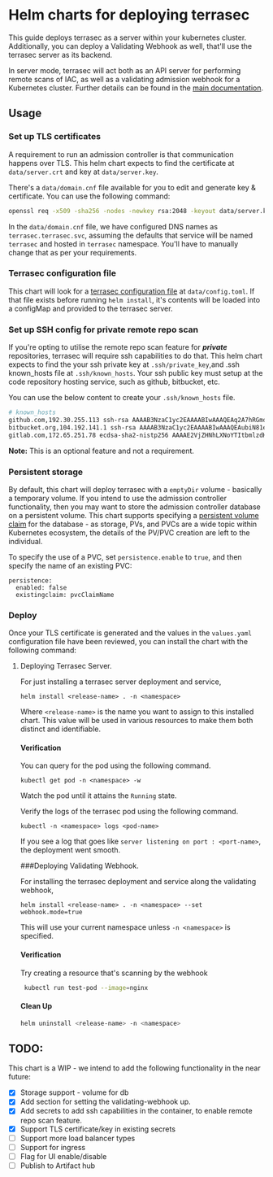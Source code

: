 # Helm charts for deploying terrasec

This guide deploys terrasec as a server within your kubernetes cluster. Additionally, you can deploy a
Validating Webhook as well, that'll use the terrasec server as its backend.

In server mode, terrasec will act both as an API server for
performing remote scans of IAC, as well as a validating admission
webhook for a Kubernetes cluster. Further details can be found in
the [main documentation](https://runterrasec.io/).

## Usage
### Set up TLS certificates
A requirement to run an admission controller is that communication
happens over TLS. This helm chart expects to find the certificate
at `data/server.crt` and key at `data/server.key`.

There's a `data/domain.cnf` file available for you to edit and generate key & certificate. You can use the following command:

  ```bash
  openssl req -x509 -sha256 -nodes -newkey rsa:2048 -keyout data/server.key -out data/server.crt -config data/domain.cnf
  ```

In the `data/domain.cnf` file, we have configured DNS names as `terrasec.terrasec.svc`, assuming the defaults that service
will be named `terrasec` and hosted in `terrasec` namespace. You'll have to manually change that as per your requirements.

### Terrasec configuration file
This chart will look for a [terrasec configuration
file](https://runterrasec.io/docs/usage/config_options/)
at `data/config.toml`. If that file exists before running `helm
install`, it's contents will be loaded into a configMap and provided
to the terrasec server.

### Set up SSH config for private remote repo scan
If you're opting to utilise the remote repo scan feature for ***private*** repositories,
terrasec will require ssh capabilities to do that.
This helm chart expects to find the your ssh private key at `.ssh/private_key`,and .ssh known_hosts file at `.ssh/known_hosts`.
Your ssh public key must setup at the code repository hosting service, such as github, bitbucket, etc.

You can use the below content to create your `.ssh/known_hosts` file.

```bash
# known_hosts
github.com,192.30.255.113 ssh-rsa AAAAB3NzaC1yc2EAAAABIwAAAQEAq2A7hRGmdnm9tUDbO9IDSwBK6TbQa+PXYPCPy6rbTrTtw7PHkccKrpp0yVhp5HdEIcKr6pLlVDBfOLX9QUsyCOV0wzfjIJNlGEYsdlLJizHhbn2mUjvSAHQqZETYP81eFzLQNnPHt4EVVUh7VfDESU84KezmD5QlWpXLmvU31/yMf+Se8xhHTvKSCZIFImWwoG6mbUoWf9nzpIoaSjB+weqqUUmpaaasXVal72J+UX2B+2RPW3RcT0eOzQgqlJL3RKrTJvdsjE3JEAvGq3lGHSZXy28G3skua2SmVi/w4yCE6gbODqnTWlg7+wC604ydGXA8VJiS5ap43JXiUFFAaQ==
bitbucket.org,104.192.141.1 ssh-rsa AAAAB3NzaC1yc2EAAAABIwAAAQEAubiN81eDcafrgMeLzaFPsw2kNvEcqTKl/VqLat/MaB33pZy0y3rJZtnqwR2qOOvbwKZYKiEO1O6VqNEBxKvJJelCq0dTXWT5pbO2gDXC6h6QDXCaHo6pOHGPUy+YBaGQRGuSusMEASYiWunYN0vCAI8QaXnWMXNMdFP3jHAJH0eDsoiGnLPBlBp4TNm6rYI74nMzgz3B9IikW4WVK+dc8KZJZWYjAuORU3jc1c/NPskD2ASinf8v3xnfXeukU0sJ5N6m5E8VLjObPEO+mN2t/FZTMZLiFqPWc/ALSqnMnnhwrNi2rbfg/rd/IpL8Le3pSBne8+seeFVBoGqzHM9yXw==
gitlab.com,172.65.251.78 ecdsa-sha2-nistp256 AAAAE2VjZHNhLXNoYTItbmlzdHAyNTYAAAAIbmlzdHAyNTYAAABBBFSMqzJeV9rUzU4kWitGjeR4PWSa29SPqJ1fVkhtj3Hw9xjLVXVYrU9QlYWrOLXBpQ6KWjbjTDTdDkoohFzgbEY=
```
**Note:** This is an optional feature and not a requirement.

### Persistent storage
By default, this chart will deploy terrasec with a `emptyDir`
volume - basically a temporary volume. If you intend to use the
admission controller functionality, then you may want to store the
admission controller database on a persistent volume. This chart
supports specifying a [persistent volume claim](https://kubernetes.io/docs/concepts/storage/persistent-volumes/) for
the database - as storage, PVs, and PVCs are a wide topic within
Kubernetes ecosystem, the details of the PV/PVC creation are left
to the individual.

To specify the use of a PVC, set `persistence.enable` to `true`, and then specify the name of an existing PVC:

```
persistence:
  enabled: false
  existingclaim: pvcClaimName
```

### Deploy
Once your TLS certificate is generated and the values in the
`values.yaml` configuration file have been reviewed, you can install
the chart with the following command:

1. Deploying Terrasec Server.

   For just installing a terrasec server deployment and service,

    ```
    helm install <release-name> . -n <namespace>
    ```
   Where `<release-name>` is the name you want to assign to this installed chart.
   This value will be used in various resources to make them both distinct and identifiable.

   #### Verification

   You can query for the pod using the following command.
    ```
    kubectl get pod -n <namespace> -w
    ```
   Watch the pod until it attains the `Running` state.

   Verify the logs of the terrasec pod using the following command.
    ```
    kubectl -n <namespace> logs <pod-name>
    ```
   If you see a log that goes like `server listening on port : <port-name>`, the deployment went smooth.

   ###Deploying Validating Webhook.

   For installing the terrasec deployment and service along the validating webhook,

    ```
    helm install <release-name> . -n <namespace> --set webhook.mode=true
    ```
   This will use your current namespace unless `-n <namespace>` is specified.

   #### Verification
   Try creating a resource that's scanning by the webhook

   ```bash
    kubectl run test-pod --image=nginx
   ```

   #### Clean Up

    ```bash
    helm uninstall <release-name> -n <namespace>
    ```

## TODO:
This chart is a WIP - we intend to add the following functionality in the near future:
- [x] Storage support - volume for db
- [x] Add section for setting the validating-webhook up.
- [x] Add secrets to add ssh capabilities in the container, to enable remote repo scan feature.
- [x] Support TLS certificate/key in existing secrets
- [ ] Support more load balancer types
- [ ] Support for ingress
- [ ] Flag for UI enable/disable
- [ ] Publish to Artifact hub
